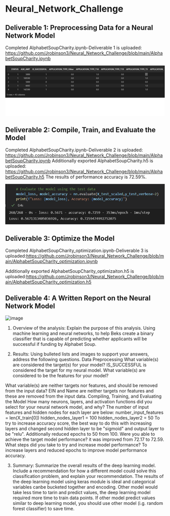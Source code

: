 # Neural_Network_Challenge
## Deliverable 1: Preprocessing Data for a Neural Network Model

Completed AlphabetSoupCharity.ipynb-Deliverable 1 is uploaded: https://github.com/Jrobinson3/Neural_Network_Challenge/blob/main/AlphabetSoupCharity.ipynb

![image](https://github.com/Jrobinson3/Neural_Network_Challenge/blob/main/Merged%20data.png)

## Deliverable 2: Compile, Train, and Evaluate the Model
Completed AlphabetSoupCharity.ipynb-Deliverable 2 is uploaded: https://github.com/Jrobinson3/Neural_Network_Challenge/blob/main/AlphabetSoupCharity.ipynb
Additionally exported AlphabetSoupCharity.h5 is uploaded: https://github.com/Jrobinson3/Neural_Network_Challenge/blob/main/AlphabetSoupCharity.h5
The results of performance accuracy is 72.59%.

![image](https://github.com/Jrobinson3/Neural_Network_Challenge/blob/main/model%20accuracy.png)

## Deliverable 3: Optimize the Model
Completed AlphabetSoupCharity_optimization.ipynb-Deliverable 3 is uploaded:https://github.com/Jrobinson3/Neural_Network_Challenge/blob/main/AlphabetSoupCharity_optimization.ipynb

Additionally exported AlphabetSoupCharity_optimizaiton.h5 is uploaded:https://github.com/Jrobinson3/Neural_Network_Challenge/blob/main/AlphabetSoupCharity_optimization.h5

## Deliverable 4: A Written Report on the Neural Network Model
![image](https://user-images.githubusercontent.com/89823576/155266422-78548132-b866-4b53-bcac-04fcafa72f48.png)

1. Overview of the analysis: Explain the purpose of this analysis.
Using machine learning and neural networks, to help Beks create a binary classifier that is capable of predicting whether applicants will be successful if funding by Alphabet Soup.

2. Results: Using bulleted lists and images to support your answers, address the following questions.
Data Preprocessing
What variable(s) are considered the target(s) for your model?
IS_SUCCESSFUL is considered the target for my neural model. 
What variable(s) are considered to be the features for your model?

What variable(s) are neither targets nor features, and should be removed from the input data?
EIN and Name are neither targets nor features and these are removed from the input data. 
Compiling, Training, and Evaluating the Model
How many neurons, layers, and activation functions did you select for your neural network model, and why?
The number of input features and hidden nodes for each layer are below:
number_input_features = len(X_train[0])
hidden_nodes_layer1 = 100
hidden_nodes_layer2 = 50
To try to increase accuracy score, the best way to do this with increasing layers and changed second hidden layer to be "sigmoid" and output layer to be "relu".  Additionally reduced epochs to 50 from 100.
Were you able to achieve the target model performance?
it was improved from 72.17 to 72.59.  
What steps did you take to try and increase model performance?
To increase layers and reduced epochs to improve model performance accuracy.

3. Summary: Summarize the overall results of the deep learning model. Include a recommendation for how a different model could solve this classification problem, and explain your recommendation.
The results of the deep learning model using keras module is ideal and categorical variables canbe bucketed together and encoding.  Other model would take less time to tarin and predict values, the deep learning model required more time to train data points.  If other model predict values similar to deep learning model, you should use other model (i.g. random forest classifier) to save time. 



